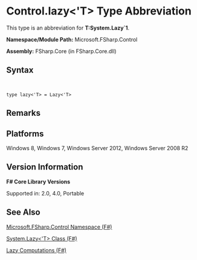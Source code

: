# Control.lazy<'T> Type Abbreviation

This type is an abbreviation for **T:System.Lazy&#96;1**.

**Namespace/Module Path:** Microsoft.FSharp.Control

**Assembly:** FSharp.Core (in FSharp.Core.dll)


## Syntax


```


type lazy<'T> = Lazy<'T>

```



## Remarks

## Platforms
Windows 8, Windows 7, Windows Server 2012, Windows Server 2008 R2


## Version Information
**F# Core Library Versions**

Supported in: 2.0, 4.0, Portable




## See Also
[Microsoft.FSharp.Control Namespace &#40;F&#35;&#41;](Microsoft.FSharp.Control-Namespace-%28FSharp%29.md)

[System.Lazy&#60;'T&#62; Class &#40;F&#35;&#41;](System.Lazy%28%27T%29-Class-%28FSharp%29.md)

[Lazy Computations &#40;F&#35;&#41;](Lazy-Computations-%28FSharp%29.md)

